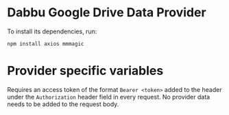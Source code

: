 # Dabbu Google Drive Data Provider

To install its dependencies, run: 

`npm install axios mmmagic`

# Provider specific variables
Requires an access token of the format `Bearer <token>` added to the header under the `Authorization` header field in every request. No provider data needs to be added to the request body.
